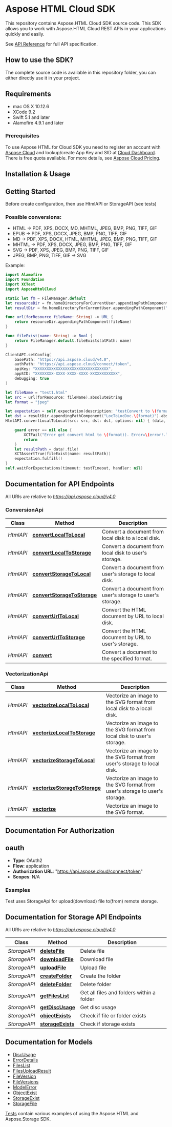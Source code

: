 # Aspose HTML Cloud SDK 

This repository contains Aspose.HTML Cloud SDK source code. This SDK allows you to work with Aspose.HTML Cloud REST APIs in your applications quickly and easily.

See [API Reference](https://apireference.aspose.cloud/html/) for full API specification.

## How to use the SDK?
The complete source code is available in this repository folder, you can either directly use it in your project.

## Requirements
- mac OS X 10.12.6
- XCode 9.2
- Swift 5.1 and later   
- Alamofire 4.9.1 and later

### Prerequisites

To use Aspose HTML for Cloud SDK you need to register an account with [Aspose Cloud](https://www.aspose.cloud/) and lookup/create App Key and SID at [Cloud Dashboard](https://dashboard.aspose.cloud/#/apps). There is free quota available. For more details, see [Aspose Cloud Pricing](https://purchase.aspose.cloud/pricing).


## Installation & Usage

## Getting Started

Before create configuration, then use HtmlAPI or StorageAPI (see tests)   

### Possible conversions:
- HTML -> PDF, XPS, DOCX, MD, MHTML, JPEG, BMP, PNG, TIFF, GIF
- EPUB -> PDF, XPS, DOCX, JPEG, BMP, PNG, TIFF, GIF
- MD -> PDF, XPS, DOCX, HTML, MHTML, JPEG, BMP, PNG, TIFF, GIF
- MHTML -> PDF, XPS, DOCX, JPEG, BMP, PNG, TIFF, GIF
- SVG -> PDF, XPS, JPEG, BMP, PNG, TIFF, GIF
- JPEG, BMP, PNG, TIFF, GIF -> SVG


Example:   
```swift
import Alamofire
import Foundation
import XCTest
import AsposeHtmlCloud

static let fm = FileManager.default
let resourceDir = fm.homeDirectoryForCurrentUser.appendingPathComponent("Documents/Aspose.HTML.Cloud.SDK.Swift/Tests/AsposeHtmlCloudTests/Resources")
let resultDir = fm.homeDirectoryForCurrentUser.appendingPathComponent("Documents/Aspose.HTML.Cloud.SDK.Swift/Tests/AsposeHtmlCloudTests/TestResult")

func url(forResource fileName: String) -> URL {
	return resourceDir.appendingPathComponent(fileName)
}

func fileExist(name: String) -> Bool {
	return FileManager.default.fileExists(atPath: name)
}

ClientAPI.setConfig(
	basePath: "https://api.aspose.cloud/v4.0", 
	authPath: "https://api.aspose.cloud/connect/token", 
	apiKey: "XXXXXXXXXXXXXXXXXXXXXXXXXXXXXXXX", 
	appSID: "XXXXXXXX-XXXX-XXXX-XXXX-XXXXXXXXXXXX", 
	debugging: true
)

let fileName = "test1.html"
let src = url(forResource: fileName).absoluteString
let format = "jpeg"

let expectation = self.expectation(description: "testConvert to \(format)")
let dst = resultDir.appendingPathComponent("LocToLocDoc.\(format)").absoluteString
HtmlAPI.convertLocalToLocal(src: src, dst: dst, options: nil) { (data, error) in

	guard error == nil else {
		XCTFail("Error get convert html to \(format)). Error=\(error!.localizedDescription)")
		return
	}
	let resultPath = data!.file!
	XCTAssertTrue(fileExist(name: resultPath))
	expectation.fulfill()
}
self.waitForExpectations(timeout: testTimeout, handler: nil)
```

## Documentation for API Endpoints

All URIs are relative to *https://api.aspose.cloud/v4.0*

### ConversionApi

| Class     | Method                                                                       | Description                                               |
|-----------|------------------------------------------------------------------------------|-----------------------------------------------------------|
| *HtmlAPI* | [**convertLocalToLocal**](docs/ConversionApi.md#convertlocaltolocal)         | Convert a document from local disk to a local disk.       |
| *HtmlAPI* | [**convertLocalToStorage**](docs/ConversionApi.md#convertlocaltostorage)     | Convert a document from local disk to user's storage.     |
| *HtmlAPI* | [**convertStorageToLocal**](docs/ConversionApi.md#convertstoragetolocal)     | Convert a document from user's storage to local disk.     |
| *HtmlAPI* | [**convertStorageToStorage**](docs/ConversionApi.md#convertstoragetostorage) | Convert a document from user's storage to user's storage. |
| *HtmlAPI* | [**convertUrlToLocal**](docs/ConversionApi.md#converturltolocal)             | Convert the HTML document by URL to local disk.           |
| *HtmlAPI* | [**convertUrlToStorage**](docs/ConversionApi.md#converturltostorage)         | Convert the HTML document by URL to user's storage.       |
| *HtmlAPI* | [**convert**](docs/ConversionApi.md#convert)                                 | Convert a document to the specified format.               |


### VectorizationApi

| Class     | Method                                                                       | Description                                               |
|-----------|------------------------------------------------------------------------------|-----------------------------------------------------------|
| *HtmlAPI* | [**vectorizeLocalToLocal**](docs/VectorizationApi.md#vectorizelocaltolocal)         | Vectorize an image to the SVG format from local disk to a local disk.       |
| *HtmlAPI* | [**vectorizeLocalToStorage**](docs/VectorizationApi.md#vectorizelocaltostorage)     | Vectorize an image to the SVG format from local disk to user's storage.     |
| *HtmlAPI* | [**vectorizeStorageToLocal**](docs/VectorizationApi.md#vectorizestoragetolocal)     | Vectorize an image to the SVG format from user's storage to local disk.     |
| *HtmlAPI* | [**vectorizeStorageToStorage**](docs/VectorizationApi.md#vectorizestoragetostorage) | Vectorize an image to the SVG format from user's storage to user's storage. |
| *HtmlAPI* | [**vectorize**](docs/VectorizationApi.md#vectorize)                                 | Vectorize an image to the SVG format.               |


## Documentation For Authorization

## oauth

- **Type**: OAuth2
- **Flow**: application
- **Authorization URL**: "https://api.aspose.cloud/connect/token"
- **Scopes**: N/A

### Examples
Test uses StorageApi for upload(download) file to(from) remote storage. 

## Documentation for Storage API Endpoints

All URIs are relative to *https://api.aspose.cloud/v4.0*

| Class        | Method                                                | Description                               |
|--------------|-------------------------------------------------------|-------------------------------------------|
| *StorageAPI* | [**deleteFile**](docs/FileApi.md#deletefile)          | Delete file                               |
| *StorageAPI* | [**downloadFile**](docs/FileApi.md#downloadfile)      | Download file                             |
| *StorageAPI* | [**uploadFile**](docs/FileApi.md#uploadfile)          | Upload file                               |
| *StorageAPI* | [**createFolder**](docs/FolderApi.md#createfolder)    | Create the folder                         |
| *StorageAPI* | [**deleteFolder**](docs/FolderApi.md#deletefolder)    | Delete folder                             |
| *StorageAPI* | [**getFilesList**](docs/FolderApi.md#getfileslist)    | Get all files and folders within a folder |
| *StorageAPI* | [**getDiscUsage**](docs/StorageApi.md#getdiscusage)   | Get disc usage                            |
| *StorageAPI* | [**objectExists**](docs/StorageApi.md#objectexists)   | Check if file or folder exists            |
| *StorageAPI* | [**storageExists**](docs/StorageApi.md#storageexists) | Check if storage exists                   |

## Documentation for Models

 - [DiscUsage](docs/DiscUsage.md)
 - [ErrorDetails](docs/ErrorDetails.md)
 - [FilesList](docs/FilesList.md)
 - [FilesUploadResult](docs/FilesUploadResult.md)
 - [FileVersion](docs/FileVersion.md)
 - [FileVersions](docs/FileVersions.md)
 - [ModelError](docs/ModelError.md)
 - [ObjectExist](docs/ObjectExists.md)
 - [StorageExist](docs/StorageExist.md)
 - [StorageFile](docs/StorageFile.md)


[Tests](./Tests/AsposeHtmlTests/) contain various examples of using the Aspose.HTML and Aspose.Storage SDK.

